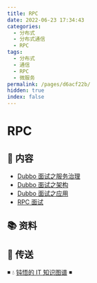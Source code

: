```yaml
---
title: RPC
date: 2022-06-23 17:34:43
categories:
  - 分布式
  - 分布式通信
  - RPC
tags:
  - 分布式
  - 通信
  - RPC
  - 微服务
permalink: /pages/d6acf22b/
hidden: true
index: false
---
```


# RPC

## 📖 内容

- [Dubbo 面试之服务治理](Dubbo_面试_服务治理.md)
- [Dubbo 面试之架构](Dubbo_面试_架构.md)
- [Dubbo 面试之应用](Dubbo_面试_应用.md)
- [RPC 面试](RPC面试.md)

## 📚 资料

## 🚪 传送

◾ 💧 [钝悟的 IT 知识图谱](https://dunwu.github.io/waterdrop/) ◾